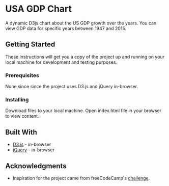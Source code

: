 # USA GDP Chart
A dynamic D3js chart about the US GDP growth over the years. You can view GDP data for specific years between 1947 and 2015.

## Getting Started

These instructions will get you a copy of the project up and running on your local machine for development and testing purposes. 

### Prerequisites

None since since the project uses D3.js and jQuery in-browser.

### Installing

Download files to your local machine. 
Open index.html file in your browser to view content.


## Built With
* [D3.js]( https://github.com/d3/d3/wiki) - in-browser
* [jQuery](https://jquery.com/) - in-browser

## Acknowledgments

* Inspiration for the project came from freeCodeCamp's [challenge]( https://www.freecodecamp.org/challenges/visualize-data-with-a-bar-chart).
